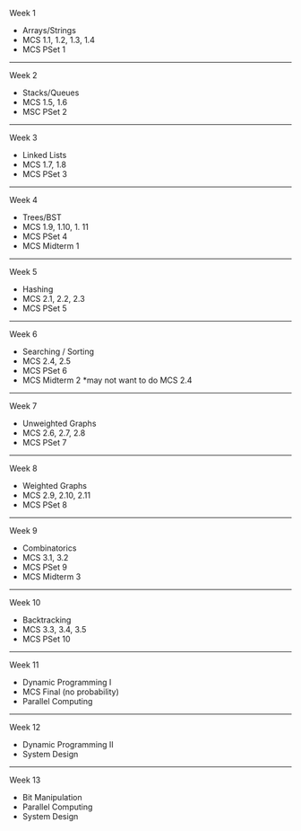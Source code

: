 Week 1
  - Arrays/Strings
  - MCS 1.1, 1.2, 1.3, 1.4
  - MCS PSet 1

---
Week 2
  - Stacks/Queues
  - MCS 1.5, 1.6
  - MSC PSet 2

---
Week 3
  - Linked Lists
  - MCS 1.7, 1.8
  - MCS PSet 3

---
Week 4
  - Trees/BST
  - MCS 1.9, 1.10, 1. 11
  - MCS PSet 4
  - MCS Midterm 1

---
Week 5
  - Hashing
  - MCS 2.1, 2.2, 2.3
  - MCS PSet 5

---
Week 6
  - Searching / Sorting
  - MCS 2.4, 2.5
  - MCS PSet 6
  - MCS Midterm 2
*may not want to do MCS 2.4

---
Week 7
  - Unweighted Graphs
  - MCS 2.6, 2.7, 2.8
  - MCS PSet 7

---
Week 8
  - Weighted Graphs
  - MCS 2.9, 2.10, 2.11
  - MCS PSet 8

---
Week 9
  - Combinatorics
  - MCS 3.1, 3.2
  - MCS PSet 9
  - MCS Midterm 3

---
Week 10
  - Backtracking
  - MCS 3.3, 3.4, 3.5
  - MCS PSet 10

---
Week 11
  - Dynamic Programming I
  - MCS Final (no probability)
  - Parallel Computing

---
Week 12
  - Dynamic Programming II
  - System Design

---
Week 13
  - Bit Manipulation
  - Parallel Computing
  - System Design